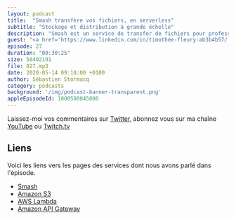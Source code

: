 ```yaml
---
layout: podcast
title:  "Smash transfère vos fichiers, en serverless"
subtitle: "Stockage et distribution à grande échelle"
description: "Smash est un service de transfer de fichiers pour professionnels et particuliers. 100% serverless, 100% service managés, découvrez l'infrastructure qui leur permet de stocker 340 Tb et distribuer 1Pb de contenu par mois."
guest: "<a href='https://www.linkedin.com/in/timothée-fleury-ab3b4b57/'>Timothée Fleury</a>, co-fondateur et CTO."
episode: 27
duration: "00:30:25"
size: 58402191 
file: 027.mp3  
date: 2020-05-14 09:10:00 +0100
author: Sébastien Stormacq
category: podcasts
background: '/img/podcast-banner-transparent.png'
appleEpisodeId: 1000500045000
---
```


Laissez-moi vos commentaires sur [Twitter](https://twitter.com/sebsto), abonnez vous sur ma chaîne [YouTube](https://www.youtube.com/sebsto) ou [Twitch.tv](https://www.twitch.tv/sebAWS)

## Liens

Voici les liens vers les pages des services dont nous avons parlé dans l'épisode.

- [Smash](https://fromsmash.com)
- [Amazon S3](https://aws.amazon.com/s3/)
- [AWS Lambda](https://aws.amazon.com/lambda/)
- [Amazon API Gateway](https://aws.amazon.com/api-gateway/)

